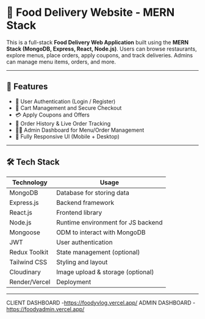 # 🍔 Food Delivery Website - MERN Stack

This is a full-stack **Food Delivery Web Application** built using the **MERN Stack (MongoDB, Express, React, Node.js)**. 
Users can browse restaurants, explore menus, place orders, apply coupons, and track deliveries. Admins can manage menu items, orders, and more.

---

## 🚀 Features

- 👤 User Authentication (Login / Register)
- 🛒 Cart Management and Secure Checkout
- 💳 Apply Coupons and Offers
- 🧾 Order History & Live Order Tracking
- 🧑‍🍳 Admin Dashboard for Menu/Order Management
- 📱 Fully Responsive UI (Mobile + Desktop)

---

## 🛠 Tech Stack

| Technology      | Usage                              |
|-----------------|-------------------------------------|
| MongoDB         | Database for storing data           |
| Express.js      | Backend framework                   |
| React.js        | Frontend library                    |
| Node.js         | Runtime environment for JS backend  |
| Mongoose        | ODM to interact with MongoDB        |
| JWT             | User authentication                 |
| Redux Toolkit   | State management (optional)         |
| Tailwind CSS    | Styling and layout                  |
| Cloudinary      | Image upload & storage (optional)   |
| Render/Vercel   | Deployment                          |

---
CLIENT DASHBOARD -https://foodyvlog.vercel.app/
ADMIN DASHBOARD -https://foodyadmin.vercel.app/


